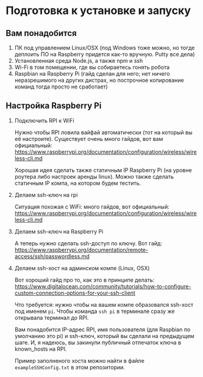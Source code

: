 # Подготовка к установке и запуску

## Вам понадобится

1. ПК под управлением Linux/OSX (под Windows тоже можно, но тогде деплоить ПО на Raspberry придется как-то вручную. Putty все дела)
2. Установленная среда Node.js, а также npm и ssh
3. Wi-Fi в том помещении, где вы собираетесь гонять робота
4. Raspbian на Raspberry Pi (гайд сделан для него; нет ничего неразрешимого на других дистрах, но построчное копирование команд тогда просто не сработает)
    
    
## Настройка Raspberry Pi

1. Подключить RPI к WiFi

    Нужно чтобы RPI ловила вайфай автоматически (тот на который вы её настроите). Существует очень много гайдов, вот вам официальный:
    https://www.raspberrypi.org/documentation/configuration/wireless/wireless-cli.md

    Хорошая идея сделать также статичным IP Raspberry Pi (на уровне роутера либо настроек аренды linux). Можно также сделать статичным IP компа, на котором будем тестить.


2. Делаем ssh-ключ на rpi

    Ситуация похожая с WiFi: много гайдов, вот официальный:
    https://www.raspberrypi.org/documentation/configuration/wireless/wireless-cli.md

3. Делаем ssh-ключ на Raspberry Pi

    А теперь нужно сделать ssh-доступ по ключу. Вот гайд:
    https://www.raspberrypi.org/documentation/remote-access/ssh/passwordless.md


4. Делаем ssh-хост на админском компе (Linux, OSX)

    Вот хороший гайд про то, как это в принципе делать:
    https://www.digitalocean.com/community/tutorials/how-to-configure-custom-connection-options-for-your-ssh-client

    Что требуется: нужно чтобы на вашем компе образовался ssh-хост под именем `pi`. Чтобы команда `ssh pi` в терминале сразу же открывала терминал до RPI.

    Вам понадобится IP-адрес RPI, имя пользователя (для Raspbian по умолчанию это pi) и ssh-ключ, который вы сделали на предыдущем шаге. И, я надеюсь, вы закинули публичный отпечаток ключа в known_hosts на RPI.

    Пример заполненого хоста можно найти в файле `exampleSSHConfig.txt` в этом репозитории.

